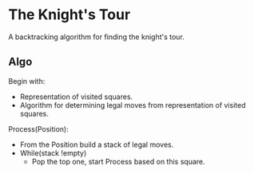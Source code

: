 # The Knight's Tour

A backtracking algorithm for finding the knight's tour.

## Algo

Begin with:
 - Representation of visited squares.
 - Algorithm for determining legal moves from representation of visited squares.

Process(Position):
 - From the Position build a stack of legal moves.
 - While(stack !empty)
    - Pop the top one, start Process based on this square.
 
 

